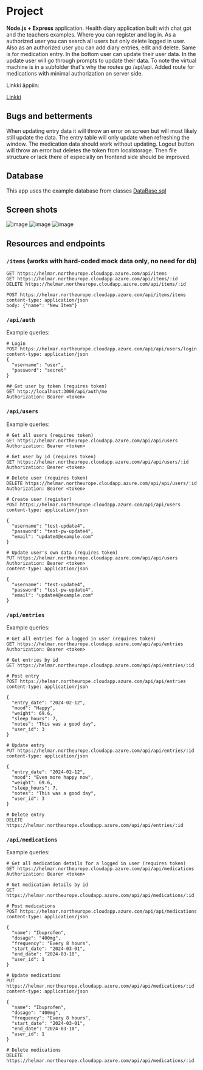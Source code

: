 # Project

**Node.js + Express** application. Health diary application built with chat gpt and the teachers examples. Where you can register and log in. As a authorized user you can search all users but only delete logged in user. Also as an authorized user you can add diary entries, edit and delete. Same is for medication entry. In the bottom user can update their user data. In the update user will go through prompts to update their data. To note the virtual machine is in a subfolder that's why the routes go /api/api. Added route for medications with minimal authorization on server side.

Linkki äppiin:

[Linkki](https://helmar.northeurope.cloudapp.azure.com/api/)


## Bugs and betterments
When updating entry data it will throw an error on screen but will most likely still update the data. The entry table will only update when refreshing the window. The medication data should work without updating. Logout button will throw an error but deletes the token from localstorage. Then file structure or lack there of especially on frontend side should be improved.

## Database
This app uses the example database from classes [DataBase.sql](https://github.com/mattpe/hyte-web-dev/blob/main/assets/health-diary-db.sql)
## Screen shots
![image](https://github.com/hjalmaar/WebProjectBackend/assets/77154298/aaf50306-4570-46d7-b4d0-13255b0c462d)
![image](https://github.com/hjalmaar/WebProjectBackend/assets/77154298/923958c0-cc24-41b9-9af0-2dcb2fc2b2c3)
![image](https://github.com/hjalmaar/WebProjectBackend/assets/77154298/989b0227-cb28-4fe2-92b0-22e4f762450a)




## Resources and endpoints

### `/items` (works with hard-coded mock data only, no need for db)

```http
GET https://helmar.northeurope.cloudapp.azure.com/api/items
GET https://helmar.northeurope.cloudapp.azure.com/api/items/:id
DELETE https://helmar.northeurope.cloudapp.azure.com/api/items/:id

POST https://helmar.northeurope.cloudapp.azure.com/api/items/items
content-type: application/json
body: {"name": "New Item"}
```

### `/api/auth`

Example queries:

```http
# Login
POST https://helmar.northeurope.cloudapp.azure.com/api/api/users/login
content-type: application/json
{
  "username": "user",
  "password": "secret"
}

## Get user by token (requires token)
GET http://localhost:3000/api/auth/me
Authorization: Bearer <token>
```

### `/api/users`

Example queries:

```http
# Get all users (requires token)
GET https://helmar.northeurope.cloudapp.azure.com/api/api/users
Authorization: Bearer <token>

# Get user by id (requires token)
GET https://helmar.northeurope.cloudapp.azure.com/api/api/users/:id
Authorization: Bearer <token>

# Delete user (requires token)
DELETE https://helmar.northeurope.cloudapp.azure.com/api/api/users/:id
Authorization: Bearer <token>

# Create user (register)
POST https://helmar.northeurope.cloudapp.azure.com/api/api/users
content-type: application/json

{
  "username": "test-update4",
  "password": "test-pw-update4",
  "email": "update4@example.com"
}

# Update user's own data (requires token)
PUT https://helmar.northeurope.cloudapp.azure.com/api/api/users
Authorization: Bearer <token>
content-type: application/json

{
  "username": "test-update4",
  "password": "test-pw-update4",
  "email": "update4@example.com"
}
```

### `/api/entries`

Example queries:

```http
# Get all entries for a logged in user (requires token)
GET https://helmar.northeurope.cloudapp.azure.com/api/api/entries
Authorization: Bearer <token>

# Get entries by id
GET https://helmar.northeurope.cloudapp.azure.com/api/api/entries/:id

# Post entry
POST https://helmar.northeurope.cloudapp.azure.com/api/api/entries
content-type: application/json

{
  "entry_date": "2024-02-12",
  "mood": "Happy",
  "weight": 69.6,
  "sleep_hours": 7,
  "notes": "This was a good day",
  "user_id": 3
}

# Update entry
PUT https://helmar.northeurope.cloudapp.azure.com/api/api/entries/:id
content-type: application/json

{
  "entry_date": "2024-02-12",
  "mood": "Even more happy now",
  "weight": 69.6,
  "sleep_hours": 7,
  "notes": "This was a good day",
  "user_id": 3
}

# Delete entry
DELETE https://helmar.northeurope.cloudapp.azure.com/api/api/entries/:id
```
### `/api/medications`

Example queries:

```http
# Get all medication details for a logged in user (requires token)
GET https://helmar.northeurope.cloudapp.azure.com/api/api/medications
Authorization: Bearer <token>

# Get medication details by id
GET https://helmar.northeurope.cloudapp.azure.com/api/api/medications/:id

# Post medications
POST https://helmar.northeurope.cloudapp.azure.com/api/api/medications
content-type: application/json

{
  "name": "Ibuprofen",
  "dosage": "400mg",
  "frequency": "Every 8 hours",
  "start_date": "2024-03-01",
  "end_date": "2024-03-10",
  "user_id": 1
}

# Update medications
PUT https://helmar.northeurope.cloudapp.azure.com/api/api/medications/:id
content-type: application/json

{
  "name": "Ibuprofen",
  "dosage": "400mg",
  "frequency": "Every 8 hours",
  "start_date": "2024-03-01",
  "end_date": "2024-03-10",
  "user_id": 1
}

# Delete medications
DELETE https://helmar.northeurope.cloudapp.azure.com/api/api/medications/:id
```
